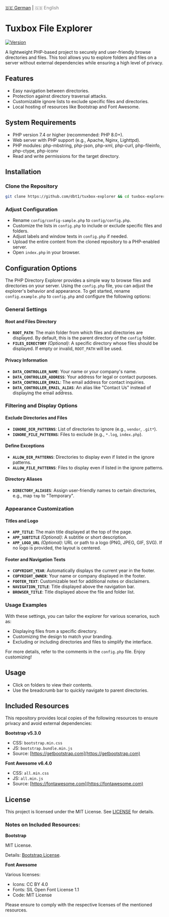 <!-- LANGUAGE_LINKS_START -->
[🇩🇪 German](README_de.md) | <span style="color: grey;">🇬🇧 English</span>
<!-- LANGUAGE_LINKS_END -->

# Tuxbox File Explorer

[![Version](https://img.shields.io/badge/version-0.1.0-blue.svg)](https://github.com/dbt1/tuxbox-explorer)

A lightweight PHP-based project to securely and user-friendly browse directories and files. This tool allows you to explore folders and files on a server without external dependencies while ensuring a high level of privacy.

## Features

- Easy navigation between directories.
- Protection against directory traversal attacks.
- Customizable ignore lists to exclude specific files and directories.
- Local hosting of resources like Bootstrap and Font Awesome.

## System Requirements

- PHP version 7.4 or higher (recommended: PHP 8.0+).
- Web server with PHP support (e.g., Apache, Nginx, Lighttpd).
- PHP modules: php-mbstring, php-json, php-xml, php-curl, php-fileinfo, php-ctype, php-iconv
- Read and write permissions for the target directory.

## Installation

### Clone the Repository

   ```bash
   git clone https://github.com/dbt1/tuxbox-explorer && cd tuxbox-explorer
   ```
### Adjust Configuration

   - Rename `config/config-sample.php` to `config/config.php`.
   - Customize the lists in `config.php` to include or exclude specific files and folders.
   - Adjust labels and window texts in `config.php` if needed.
   - Upload the entire content from the cloned repository to a PHP-enabled server.
   - Open `index.php` in your browser.

## Configuration Options

The PHP Directory Explorer provides a simple way to browse files and directories on your server. Using the `config.php` file, you can adjust the explorer's behavior and appearance. To get started, rename `config.example.php` to `config.php` and configure the following options:

### General Settings

#### Root and Files Directory
- **`ROOT_PATH`**: The main folder from which files and directories are displayed. By default, this is the parent directory of the `config` folder.
- **`FILES_DIRECTORY`** *(Optional)*: A specific directory whose files should be displayed. If empty or invalid, `ROOT_PATH` will be used.

#### Privacy Information
- **`DATA_CONTROLLER_NAME`**: Your name or your company's name.
- **`DATA_CONTROLLER_ADDRESS`**: Your address for legal or contact purposes.
- **`DATA_CONTROLLER_EMAIL`**: The email address for contact inquiries.
- **`DATA_CONTROLLER_EMAIL_ALIAS`**: An alias like "Contact Us" instead of displaying the email address.

### Filtering and Display Options

#### Exclude Directories and Files
- **`IGNORE_DIR_PATTERNS`**: List of directories to ignore (e.g., `vendor`, `.git*`).
- **`IGNORE_FILE_PATTERNS`**: Files to exclude (e.g., `*.log`, `index.php`).

#### Define Exceptions
- **`ALLOW_DIR_PATTERNS`**: Directories to display even if listed in the ignore patterns.
- **`ALLOW_FILE_PATTERNS`**: Files to display even if listed in the ignore patterns.

#### Directory Aliases
- **`DIRECTORY_ALIASES`**: Assign user-friendly names to certain directories, e.g., map `tmp` to "Temporary".

### Appearance Customization

#### Titles and Logo
- **`APP_TITLE`**: The main title displayed at the top of the page.
- **`APP_SUBTITLE`** *(Optional)*: A subtitle or short description.
- **`APP_LOGO_URL`** *(Optional)*: URL or path to a logo (PNG, JPEG, GIF, SVG). If no logo is provided, the layout is centered.

#### Footer and Navigation Texts
- **`COPYRIGHT_YEAR`**: Automatically displays the current year in the footer.
- **`COPYRIGHT_OWNER`**: Your name or company displayed in the footer.
- **`FOOTER_TEXT`**: Customizable text for additional notes or disclaimers.
- **`NAVIGATION_TITLE`**: Title displayed above the navigation bar.
- **`BROWSER_TITLE`**: Title displayed above the file and folder list.

### Usage Examples

With these settings, you can tailor the explorer for various scenarios, such as:
- Displaying files from a specific directory.
- Customizing the design to match your branding.
- Excluding or including directories and files to simplify the interface.

For more details, refer to the comments in the `config.php` file. Enjoy customizing!

## Usage

- Click on folders to view their contents.
- Use the breadcrumb bar to quickly navigate to parent directories.

## Included Resources

This repository provides local copies of the following resources to ensure privacy and avoid external dependencies:

**Bootstrap v5.3.0**

  - CSS: `bootstrap.min.css`
  - JS: `bootstrap.bundle.min.js`
  - Source: [https://getbootstrap.com](https://getbootstrap.com)

**Font Awesome v6.4.0**

  - CSS: `all.min.css`
  - JS: `all.min.js`
  - Source: [https://fontawesome.com](https://fontawesome.com)

## License

This project is licensed under the MIT License. See [LICENSE](./LICENSE) for details.

### Notes on Included Resources:

**Bootstrap**

MIT License.

Details: [Bootstrap License](https://github.com/twbs/bootstrap/blob/main/LICENSE).

**Font Awesome**

Various licenses:

  - Icons: CC BY 4.0
  - Fonts: SIL Open Font License 1.1
  - Code: MIT License

Please ensure to comply with the respective licenses of the mentioned resources.


